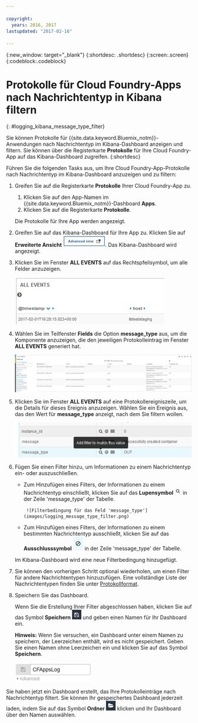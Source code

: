 ```yaml
---

copyright:
  years: 2016, 2017
lastupdated: "2017-02-16"

---
```



{:new_window: target="_blank"}
{:shortdesc: .shortdesc}
{:screen:.screen}
{:codeblock:.codeblock}


# Protokolle für Cloud Foundry-Apps nach Nachrichtentyp in Kibana filtern
<!-- for example, Uploading your data -->
{: #logging_kibana_message_type_filter}
<!-- Provide an appropriate ID above -->

Sie können Protokolle für {{site.data.keyword.Bluemix_notm}}-Anwendungen nach Nachrichtentyp im Kibana-Dashboard anzeigen und filtern. Sie können über die Registerkarte **Protokolle** für Ihre Cloud Foundry-App auf das Kibana-Dashboard zugreifen.
{:shortdesc}

<!-- Include a sentence to briefly introduce the steps/subtopics. Example: -->
Führen Sie die folgenden Tasks aus, um Ihre Cloud Foundry-App-Protokolle nach Nachrichtentyp im Kibana-Dashboard anzuzeigen und zu filtern:

1. Greifen Sie auf die Registerkarte **Protokolle** Ihrer Cloud Foundry-App zu. 

    1. Klicken Sie auf den App-Namen im {{site.data.keyword.Bluemix_notm}}-Dashboard **Apps**.
    2. Klicken Sie auf die Registerkarte **Protokolle**. 
    
    Die Protokolle für Ihre App werden angezeigt.

2. Greifen Sie auf das Kibana-Dashboard für Ihre App zu. Klicken Sie auf **Erweiterte Ansicht** ![Link für erweiterte Ansicht](images/logging_advanced_view.jpg). Das Kibana-Dashboard wird angezeigt.

3. Klicken Sie im Fenster **ALL EVENTS** auf das Rechtspfeilsymbol, um alle Felder anzuzeigen. 

    ![Fenster 'All Events' mit dem Rechtspfeilsymbol](images/logging_all_events_no_fields.jpg)

4. Wählen Sie im Teilfenster **Fields** die Option **message_type** aus, um die Komponente anzuzeigen, die den jeweiligen Protokolleintrag im Fenster **ALL EVENTS** generiert hat.

    ![Fenster 'All Events' mit ausgewähltem Feld 'message_type'](images/logging_message_type.png)

5. Klicken Sie im Fenster **ALL EVENTS** auf eine Protokollereigniszeile, um die Details für dieses Ereignis anzuzeigen. Wählen Sie ein Ereignis aus, das den Wert für **message_type** anzeigt, nach dem Sie filtern wollen.

    ![Fenster 'All Events' mit Details für ein ausgewähltes Protokollereignis](images/logging_message_type_add_filter.png)

6. Fügen Sie einen Filter hinzu, um Informationen zu einem Nachrichtentyp ein- oder auszuschließen. 

    * Zum Hinzufügen eines Filters, der Informationen zu einem Nachrichtentyp einschließt, klicken Sie auf das **Lupensymbol** ![Lupensymbol](images/logging_magnifying_glass.jpg) in der Zeile 'message_type' der Tabelle. 
    
           ![Filterbedingung für das Feld 'message_type'](images/logging_message_type_filter.png)
    
    * Zum Hinzufügen eines Filters, der Informationen zu einem bestimmten Nachrichtentyp ausschließt, klicken Sie auf das **Ausschlusssymbol** ![Ausschlusssymbol](images/logging_exclusion_icon.png) in der Zeile 'message_type' der Tabelle. 
    
    Im Kibana-Dashboard wird eine neue Filterbedingung hinzugefügt.

7. Sie können den vorherigen Schritt optional wiederholen, um einen Filter für andere Nachrichtentypen hinzuzufügen. Eine vollständige Liste der Nachrichtentypen finden Sie unter [Protokollformat](../logging_view_kibana3.html#kibana_log_format_cf).

9. Speichern Sie das Dashboard.    
        
    Wenn Sie die Erstellung Ihrer Filter abgeschlossen haben, klicken Sie auf das Symbol **Speichern** ![Symbol für Speichern](images/logging_save.jpg) und geben einen Namen für Ihr Dashboard ein. 
      
    **Hinweis:** Wenn Sie versuchen, ein Dashboard unter einem Namen zu speichern, der Leerzeichen enthält, wird es nicht gespeichert. Geben Sie einen Namen ohne Leerzeichen ein und klicken Sie auf das Symbol **Speichern**.
    
    ![Name zum Speichern des Dashboards](images/logging_save_dashboard.jpg)

Sie haben jetzt ein Dashboard erstellt, das Ihre Protokolleinträge nach Nachrichtentyp filtert. Sie können Ihr gespeichertes Dashboard jederzeit laden, indem Sie auf das Symbol **Ordner** ![Ordnersymbol](images/logging_folder.jpg) klicken und Ihr Dashboard über den Namen auswählen.
